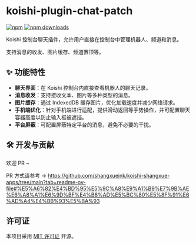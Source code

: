 # koishi-plugin-chat-patch

[![npm](https://img.shields.io/npm/v/koishi-plugin-chat-patch?style=flat-square)](https://www.npmjs.com/package/koishi-plugin-chat-patch)   [![npm downloads](https://img.shields.io/npm/dm/koishi-plugin-chat-patch)](https://www.npmjs.com/package/koishi-plugin-chat-patch)  

Koishi 控制台聊天插件，允许用户直接在控制台中管理机器人、频道和消息。

支持消息的收发、图片缓存、频道置顶等。

## ✨ 功能特性

- **聊天界面**：在 Koishi 控制台内直接查看机器人的聊天记录。
- **消息收发**：支持接收文本、图片等多种类型的消息。
- **图片缓存**：通过 IndexedDB 缓存图片，优化加载速度并减少网络请求。
- **手机端优化**：针对手机端进行适配，提供滑动返回等手势操作，并可配置聊天容器高度以防止输入框被遮挡。
- **平台屏蔽**：可配置屏蔽特定平台的消息，避免不必要的干扰。

## 🛠️ 开发与贡献

欢迎 PR ~

PR 方式请参考 -> https://github.com/shangxueink/koishi-shangxue-apps/tree/main?tab=readme-ov-file#%E5%A6%82%E4%BD%95%E5%9C%A8%E9%A1%B9%E7%9B%AE%E6%A8%A1%E6%9D%BF%E4%B8%AD%E5%BC%80%E5%8F%91%E6%AD%A4%E4%BB%93%E5%BA%93

## 许可证

本项目采用 [MIT 许可证](LICENSE) 开源。
